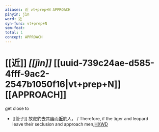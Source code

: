 ```yaml
---
aliases: 近 vt+prep+N APPROACH
pinyin: jìn
word: 近
syn-func: vt+prep+N
sem-feat: 
total: 1
concept: APPROACH 
---
```

# [[近]] *[[jìn]]*  [[uuid-739c24ae-d585-4fff-9ac2-2547b1050f16|vt+prep+N]] [[APPROACH]]
get close to
 - [[管子]] 故虎豹去其幽而**近**於人， / Therefore, if the tiger and leopard leave their seclusion and approach men,[HXWD](https://hxwd.org/textview.html?location=KR3c0001_tls_001-56a.5)